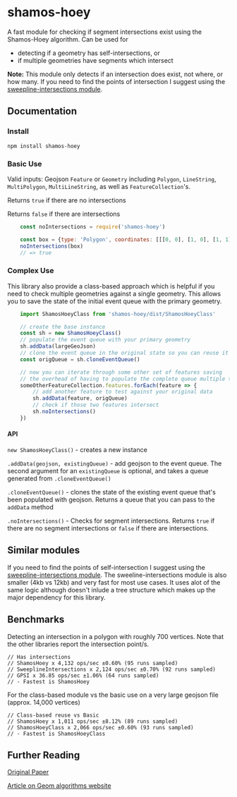 # shamos-hoey
A fast module for checking if segment intersections exist using the Shamos-Hoey algorithm. 
Can be used for 
- detecting if a geometry has self-intersections, or
- if multiple geometries have segments which intersect

**Note:** This module only detects if an intersection does exist, not where, or how many. If you need to find the points of intersection I suggest using the [sweepline-intersections module](https://github.com/rowanwins/sweepline-intersections).
## Documentation

### Install
````
npm install shamos-hoey
````

### Basic Use
Valid inputs: Geojson `Feature` or `Geometry` including `Polygon`, `LineString`, `MultiPolygon`, `MultiLineString`, as well as `FeatureCollection`'s.

Returns `true` if there are no intersections

Returns `false` if there are intersections

````js
    const noIntersections = require('shamos-hoey')

    const box = {type: 'Polygon', coordinates: [[[0, 0], [1, 0], [1, 1], [0, 1], [0, 0]]]}
    noIntersections(box)
    // => true
````

### Complex Use
This library also provide a class-based approach which is helpful if you need to check multiple geometries against a single geometry. This allows you to save the state of the initial event queue with the primary geometry.

````js
    import ShamosHoeyClass from 'shamos-hoey/dist/ShamosHoeyClass'

    // create the base instance
    const sh = new ShamosHoeyClass()
    // populate the event queue with your primary geometry
    sh.addData(largeGeoJson)
    // clone the event queue in the original state so you can reuse it
    const origQueue = sh.cloneEventQueue()

    // now you can iterate through some other set of features saving
    // the overhead of having to populate the complete queue multiple times
    someOtherFeatureCollection.features.forEach(feature => {
        // add another feature to test against your original data
        sh.addData(feature, origQueue)
        // check if those two features intersect
        sh.noIntersections()
    })
````

#### API
`new ShamosHoeyClass()` - creates a new instance

`.addData(geojson, existingQueue)` - add geojson to the event queue. The second argument for an `existingQueue` is optional, and takes a queue generated from `.cloneEventQueue()`

`.cloneEventQueue()` - clones the state of the existing event queue that's been populated with geojson. Returns a queue that you can pass to the `addData` method

`.noIntersections()` - Checks for segment intersections. Returns `true` if there are no segment intersections or `false` if there are intersections.



## Similar modules
If you need to find the points of self-intersection I suggest using the [sweepline-intersections module](https://github.com/rowanwins/sweepline-intersections). The sweeline-intersections module is also smaller (4kb vs 12kb) and very fast for most use cases. It uses alot of the same logic although doesn't inlude a tree structure which makes up the major dependency for this library.


## Benchmarks
Detecting an intersection in a polygon with roughly 700 vertices. Note that the other libraries report the intersection point/s.
````
// Has intersections
// ShamosHoey x 4,132 ops/sec ±0.60% (95 runs sampled)
// SweeplineIntersections x 2,124 ops/sec ±0.70% (92 runs sampled)
// GPSI x 36.85 ops/sec ±1.06% (64 runs sampled)
// - Fastest is ShamosHoey
````
For the class-based module vs the basic use on a very large geojson file (approx. 14,000 vertices)
````
// Class-based reuse vs Basic
// ShamosHoey x 1,011 ops/sec ±8.12% (89 runs sampled)
// ShamosHoeyClass x 2,066 ops/sec ±0.60% (93 runs sampled)
// - Fastest is ShamosHoeyClass
````


## Further Reading
[Original Paper](https://github.com/rowanwins/shamos-hoey/blob/master/ShamosHoey.pdf)

[Article on Geom algorithms website](http://geomalgorithms.com/a09-_intersect-3.html#Shamos-Hoey-Algorithm)